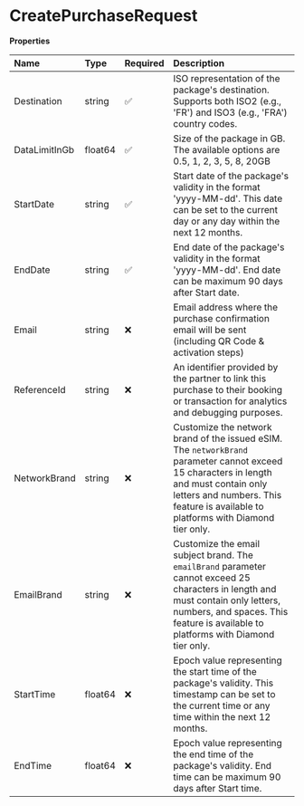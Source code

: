 # CreatePurchaseRequest

**Properties**

| Name          | Type    | Required | Description                                                                                                                                                                                                                  |
| :------------ | :------ | :------- | :--------------------------------------------------------------------------------------------------------------------------------------------------------------------------------------------------------------------------- |
| Destination   | string  | ✅       | ISO representation of the package's destination. Supports both ISO2 (e.g., 'FR') and ISO3 (e.g., 'FRA') country codes.                                                                                                       |
| DataLimitInGb | float64 | ✅       | Size of the package in GB. The available options are 0.5, 1, 2, 3, 5, 8, 20GB                                                                                                                                                |
| StartDate     | string  | ✅       | Start date of the package's validity in the format 'yyyy-MM-dd'. This date can be set to the current day or any day within the next 12 months.                                                                               |
| EndDate       | string  | ✅       | End date of the package's validity in the format 'yyyy-MM-dd'. End date can be maximum 90 days after Start date.                                                                                                             |
| Email         | string  | ❌       | Email address where the purchase confirmation email will be sent (including QR Code & activation steps)                                                                                                                      |
| ReferenceId   | string  | ❌       | An identifier provided by the partner to link this purchase to their booking or transaction for analytics and debugging purposes.                                                                                            |
| NetworkBrand  | string  | ❌       | Customize the network brand of the issued eSIM. The `networkBrand` parameter cannot exceed 15 characters in length and must contain only letters and numbers. This feature is available to platforms with Diamond tier only. |
| EmailBrand    | string  | ❌       | Customize the email subject brand. The `emailBrand` parameter cannot exceed 25 characters in length and must contain only letters, numbers, and spaces. This feature is available to platforms with Diamond tier only.       |
| StartTime     | float64 | ❌       | Epoch value representing the start time of the package's validity. This timestamp can be set to the current time or any time within the next 12 months.                                                                      |
| EndTime       | float64 | ❌       | Epoch value representing the end time of the package's validity. End time can be maximum 90 days after Start time.                                                                                                           |
